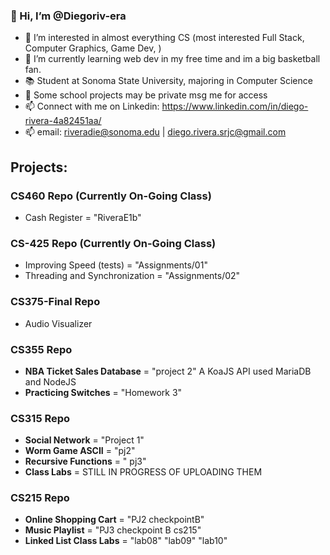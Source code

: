### 👋 Hi, I’m @Diegoriv-era
- 👀 I’m interested in almost everything CS (most interested Full Stack, Computer Graphics, Game Dev, )
- 🌱 I’m currently learning web dev in my free time and im a big basketball fan.
- 📚 Student at Sonoma State University, majoring in Computer Science
- 🚨 Some school projects may be private msg me for access
- 📫 Connect with me on Linkedin: https://www.linkedin.com/in/diego-rivera-4a82451aa/
- 📫 email: riveradie@sonoma.edu  |  diego.rivera.srjc@gmail.com

## Projects:
### CS460 Repo (Currently On-Going Class)
- Cash Register = "RiveraE1b"
### CS-425 Repo (Currently On-Going Class)
- Improving Speed (tests) = "Assignments/01"
- Threading and Synchronization = "Assignments/02"
### CS375-Final Repo
- Audio Visualizer
### CS355 Repo
- **NBA Ticket Sales Database** = "project 2"
  A KoaJS API used MariaDB and NodeJS
- **Practicing Switches** = "Homework 3"
### CS315 Repo
- **Social Network** = "Project 1"
- **Worm Game ASCII** = "pj2"
- **Recursive Functions** = " pj3"
- **Class Labs** = STILL IN PROGRESS OF UPLOADING THEM
### CS215 Repo
- **Online Shopping Cart**  = "PJ2 checkpointB"
- **Music Playlist** = "PJ3 checkpoint B cs215" 
- **Linked List Class Labs** = "lab08" "lab09" "lab10"


<!---
Diegoriv-era/Diegoriv-era is a ✨ special ✨ repository because its `README.md` (this file) appears on your GitHub profile.
You can click the Preview link to take a look at your changes.
--->
